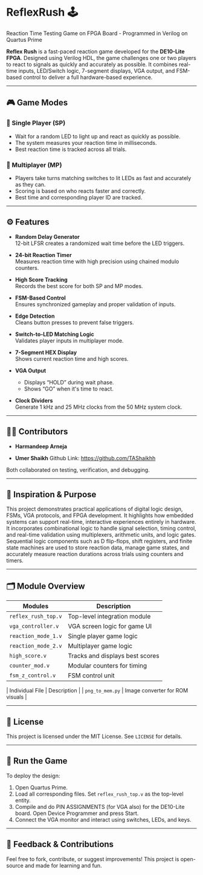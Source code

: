 # ReflexRush 🕹️
Reaction Time Testing Game on FPGA Board - Programmed in Verilog on Quartus Prime

**Reflex Rush** is a fast-paced reaction game developed for the **DE10-Lite FPGA**. Designed using Verilog HDL, the game challenges one or two players to react to signals as quickly and accurately as possible. It combines real-time inputs, LED/Switch logic, 7-segment displays, VGA output, and FSM-based control to deliver a full hardware-based experience.

---

## 🎮 Game Modes

### 🧍 Single Player (SP)
- Wait for a random LED to light up and react as quickly as possible.
- The system measures your reaction time in milliseconds.
- Best reaction time is tracked across all trials.

### 👥 Multiplayer (MP)
- Players take turns matching switches to lit LEDs as fast and accurately as they can.
- Scoring is based on who reacts faster and correctly.
- Best time and corresponding player ID are tracked.

---

## ⚙️ Features

- **Random Delay Generator**  
  12-bit LFSR creates a randomized wait time before the LED triggers.

- **24-bit Reaction Timer**  
  Measures reaction time with high precision using chained modulo counters.

- **High Score Tracking**  
  Records the best score for both SP and MP modes.

- **FSM-Based Control**  
  Ensures synchronized gameplay and proper validation of inputs.

- **Edge Detection**  
  Cleans button presses to prevent false triggers.

- **Switch-to-LED Matching Logic**  
  Validates player inputs in multiplayer mode.

- **7-Segment HEX Display**  
  Shows current reaction time and high scores.

- **VGA Output**  
  - Displays “HOLD” during wait phase.  
  - Shows “GO” when it's time to react.

- **Clock Dividers**  
  Generate 1 kHz and 25 MHz clocks from the 50 MHz system clock.

---

## 👨‍💻 Contributors

- **Harmandeep Arneja** 

- **Umer Shaikh** Github Link: https://github.com/TAShaikhh

Both collaborated on testing, verification, and debugging.

---

## 🧠 Inspiration & Purpose

This project demonstrates practical applications of digital logic design, FSMs, VGA protocols, and FPGA development. It highlights how embedded systems can support real-time, interactive experiences entirely in hardware. It incorporates combinational logic to handle signal selection, timing control, and real-time validation using multiplexers, arithmetic units, and logic gates. Sequential logic components such as D flip-flops, shift registers, and finite state machines are used to store reaction data, manage game states, and accurately measure reaction durations across trials using counters and timers.

---

## 🗂️ Module Overview

| Modules            | Description                          |
|--------------------|--------------------------------------|
| `reflex_rush_top.v`| Top-level integration module         |
| `vga_controller.v` | VGA screen logic for game UI         |
| `reaction_mode_1.v`| Single player game logic             |
| `reaction_mode_2.v`| Multiplayer game logic               |
| `high_score.v`     | Tracks and displays best scores      |
| `counter_mod.v`    | Modular counters for timing          |
| `fsm_z_control.v`  | FSM control unit                     |

| Individual File   | Description                          |
| `png_to_mem.py`    | Image converter for ROM visuals      |

---

## 📄 License

This project is licensed under the MIT License. See `LICENSE` for details.

---

## 🚀 Run the Game

To deploy the design:

1. Open Quartus Prime.
2. Load all corresponding files. Set `reflex_rush_top.v` as the top-level entity.
3. Compile and do PIN ASSIGNMENTS (for VGA also) for the DE10-Lite board. Open Device Programmer and press Start.
4. Connect the VGA monitor and interact using switches, LEDs, and keys.

---

## 💬 Feedback & Contributions

Feel free to fork, contribute, or suggest improvements! This project is open-source and made for learning and fun.


